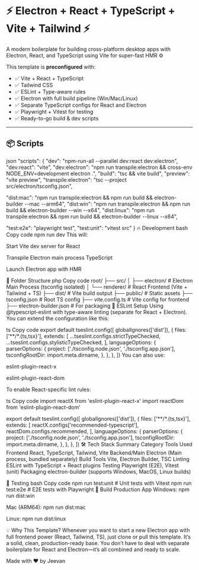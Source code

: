 # ⚡ Electron + React + TypeScript + Vite + Tailwind ⚡

A modern boilerplate for building cross-platform desktop apps with Electron, React, and TypeScript using Vite for super-fast HMR ⚙️

This template is **preconfigured** with:
- ✅ Vite + React + TypeScript
- ✅ Tailwind CSS
- ✅ ESLint + Type-aware rules
- ✅ Electron with full build pipeline (Win/Mac/Linux)
- ✅ Separate TypeScript configs for React and Electron
- ✅ Playwright + Vitest for testing
- ✅ Ready-to-go build & dev scripts

---

## 📦 Scripts

json
"scripts": {
  "dev": "npm-run-all --parallel dev:react dev:electron",
  "dev:react": "vite",
  "dev:electron": "npm run transpile:electron && cross-env NODE_ENV=development electron .",
  "build": "tsc && vite build",
  "preview": "vite preview",
  "transpile:electron": "tsc --project src/electron/tsconfig.json",

  "dist:mac": "npm run transpile:electron && npm run build && electron-builder --mac --arm64",
  "dist:win": "npm run transpile:electron && npm run build && electron-builder --win --x64",
  "dist:linux": "npm run transpile:electron && npm run build && electron-builder --linux --x64",

  "test:e2e": "playwright test",
  "test:unit": "vitest src"
}
🔥 Development
bash
Copy code
npm run dev
This will:

Start Vite dev server for React

Transpile Electron main process TypeScript

Launch Electron app with HMR

📂 Folder Structure
php
Copy code
root/
├── src/
│   ├── electron/             # Electron Main Process (tsconfig isolated)
│   └── renderer/             # React Frontend (Vite + Tailwind + TS)
├── dist/                     # Vite build output
├── public/                   # Static assets
├── tsconfig.json             # Root TS config
├── vite.config.ts            # Vite config for frontend
├── electron-builder.json     # For packaging
🧠 ESLint Setup
Using @typescript-eslint with type-aware linting (separate for React + Electron). You can extend the configuration like this:

ts
Copy code
export default tseslint.config([
  globalIgnores(['dist']),
  {
    files: ['**/*.{ts,tsx}'],
    extends: [
      ...tseslint.configs.strictTypeChecked,
      ...tseslint.configs.stylisticTypeChecked,
    ],
    languageOptions: {
      parserOptions: {
        project: ['./tsconfig.node.json', './tsconfig.app.json'],
        tsconfigRootDir: import.meta.dirname,
      },
    },
  },
])
You can also use:

eslint-plugin-react-x

eslint-plugin-react-dom

To enable React-specific lint rules:

ts
Copy code
import reactX from 'eslint-plugin-react-x'
import reactDom from 'eslint-plugin-react-dom'

export default tseslint.config([
  globalIgnores(['dist']),
  {
    files: ['**/*.{ts,tsx}'],
    extends: [
      reactX.configs['recommended-typescript'],
      reactDom.configs.recommended,
    ],
    languageOptions: {
      parserOptions: {
        project: ['./tsconfig.node.json', './tsconfig.app.json'],
        tsconfigRootDir: import.meta.dirname,
      },
    },
  },
])
🛠 Tech Stack Summary
Category	Tools Used
Frontend	React, TypeScript, Tailwind, Vite
Backend/Main	Electron (Main process, bundled separately)
Build Tools	Vite, Electron Builder, TSC
Linting	ESLint with TypeScript + React plugins
Testing	Playwright (E2E), Vitest (unit)
Packaging	electron-builder (supports Windows, MacOS, Linux builds)

🧪 Testing
bash
Copy code
npm run test:unit     # Unit tests with Vitest
npm run test:e2e      # E2E tests with Playwright
🚀 Build Production App
Windows: npm run dist:win

Mac (ARM64): npm run dist:mac

Linux: npm run dist:linux

💡 Why This Template?
Whenever you want to start a new Electron app with full frontend power (React, Tailwind, TS), just clone or pull this template. It’s a solid, clean, production-ready base. You don’t have to deal with separate boilerplate for React and Electron—it’s all combined and ready to scale.

Made with ❤️ by Jeevan
